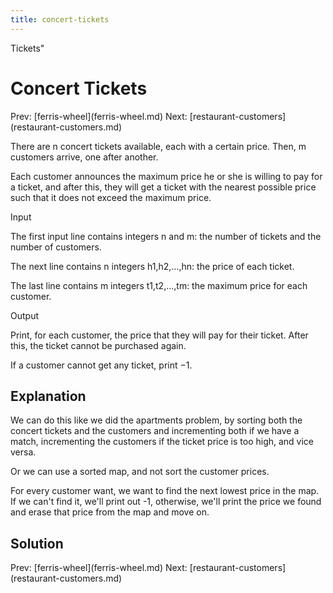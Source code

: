 ```yaml
---
title: concert-tickets
---
```


Tickets\"

# Concert Tickets

Prev: \[ferris-wheel](ferris-wheel.md) Next:
\[restaurant-customers](restaurant-customers.md)

There are n concert tickets available, each with a certain price. Then,
m customers arrive, one after another.

Each customer announces the maximum price he or she is willing to pay
for a ticket, and after this, they will get a ticket with the nearest
possible price such that it does not exceed the maximum price.

Input

The first input line contains integers n and m: the number of tickets
and the number of customers.

The next line contains n integers h1,h2,\...,hn: the price of each
ticket.

The last line contains m integers t1,t2,\...,tm: the maximum price for
each customer.

Output

Print, for each customer, the price that they will pay for their ticket.
After this, the ticket cannot be purchased again.

If a customer cannot get any ticket, print −1.

## Explanation

We can do this like we did the apartments problem, by sorting both the
concert tickets and the customers and incrementing both if we have a
match, incrementing the customers if the ticket price is too high, and
vice versa.

Or we can use a sorted map, and not sort the customer prices.

For every customer want, we want to find the next lowest price in the
map. If we can\'t find it, we\'ll print out -1, otherwise, we\'ll print
the price we found and erase that price from the map and move on.

## Solution

Prev: \[ferris-wheel](ferris-wheel.md) Next:
\[restaurant-customers](restaurant-customers.md)
